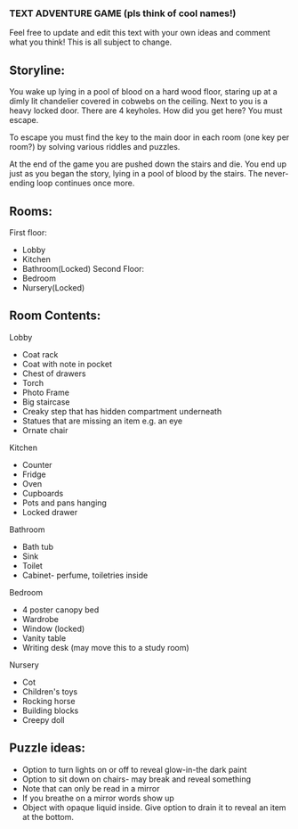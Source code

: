 ### TEXT ADVENTURE GAME (pls think of cool names!)
Feel free to update and edit this text with your own ideas and comment what you think! This is all subject to change.

## Storyline:

You wake up lying in a pool of blood on a hard wood floor, staring up at a dimly lit chandelier covered in cobwebs on the ceiling. 
Next to you is a heavy locked door. There are 4 keyholes. How did you get here? You must escape.

To escape you must find the key to the main door in each room (one key per room?) by solving various riddles and puzzles.

At the end of the game you are pushed down the stairs and die. You end up just as you began the story, lying in a pool of blood by the stairs. The never-ending loop continues once more.

## Rooms:

First floor:
  * Lobby
  * Kitchen
  * Bathroom(Locked)
Second Floor: 
  * Bedroom
  * Nursery(Locked)

## Room Contents:

Lobby
* Coat rack
 * Coat with note in pocket
* Chest of drawers
 * Torch
* Photo Frame
* Big staircase
 * Creaky step that has hidden compartment underneath
* Statues that are missing an item e.g. an eye 
* Ornate chair

Kitchen
* Counter
* Fridge
* Oven
* Cupboards
* Pots and pans hanging 
* Locked drawer

Bathroom
* Bath tub
* Sink
* Toilet
* Cabinet- perfume, toiletries inside

Bedroom
* 4 poster canopy bed
* Wardrobe
* Window (locked)
* Vanity table
* Writing desk (may move this to a study room)

Nursery
* Cot
* Children's toys
* Rocking horse
* Building blocks
* Creepy doll

## Puzzle ideas:

* Option to turn lights on or off to reveal glow-in-the dark paint
* Option to sit down on chairs- may break and reveal something
* Note that can only be read in a mirror
* If you breathe on a mirror words show up
* Object with opaque liquid inside. Give option to drain it to reveal an item at the bottom.
